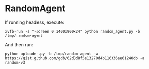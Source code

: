 # RandomAgent

If running headless, execute:

    xvfb-run -s "-screen 0 1400x900x24" python random_agent.py -b /tmp/random-agent

And then run:

    python uploader.py -b /tmp/random-agent -w https://gist.github.com/gdb/62d8d8f5e13270d4b116336ae61240db -a random-v3

